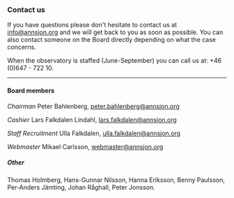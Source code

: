 ### Contact us


If you have questions please don't hesitate to contact us at [info@annsjon.org][info] and we will get back to you as soon as possible. You can also contact someone on the Board directly depending on what the case concerns.

When the observatory is staffed (June-September) you can call us at: +46 (0)647 - 722 10.

- - -

#### Board members

*Chairman*
Peter Bahlenberg, [peter.bahlenberg@annsjon.org][peter]

*Cashier*
Lars Falkdalen Lindahl, [lars.falkdalen@annsjon.org][lars]

*Staff Recruitment*
Ulla Falkdalen, [ulla.falkdalen@annsjon.org][ulla]

*Webmaster*
Mikael Carlsson, [webmaster@annsjon.org][mikael]

##### Other

Thomas Holmberg, Hans-Gunnar Nilsson, Hanna Eriksson, Benny Paulsson, Per&#8209;Anders Jämting, Johan Råghall, Peter Jonsson.


[info]: <mailto:info@annsjon.org>
[peter]: <mailto:peter.bahlenberg@annsjon.org>
[lars]: <mailto:lars.falkdalen@annsjon.org>
[ulla]: <mailto:ulla.falkdalen@annsjon.org>
[mikael]: <mailto:webmaster@annsjon.org>